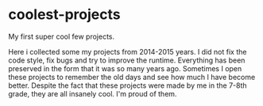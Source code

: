 # coolest-projects
My first super cool few projects.

Here i collected some my projects from 2014-2015 years. I did not fix the code style, fix bugs and try to improve the runtime. Everything has been preserved in the form that it was so many years ago. Sometimes I open these projects to remember the old days and see how much I have become better.
Despite the fact that these projects were made by me in the 7-8th grade, they are all insanely cool. I'm proud of them.
